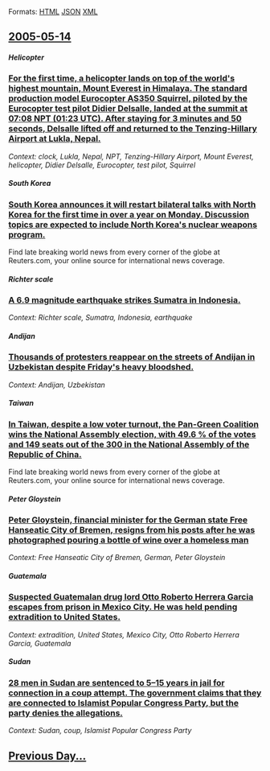 
Formats: [HTML](2005/05/14/index.html)  [JSON](2005/05/14/index.json)  [XML](2005/05/14/index.xml)  

## [2005-05-14](/news/2005/05/14/index.md)

##### Helicopter
### [ For the first time, a helicopter lands on top of the world's highest mountain, Mount Everest in Himalaya. The standard production model Eurocopter AS350 Squirrel, piloted by the Eurocopter test pilot Didier Delsalle, landed at the summit at 07:08 NPT (01:23 UTC). After staying for 3 minutes and 50 seconds, Delsalle lifted off and returned to the Tenzing-Hillary Airport at Lukla, Nepal. ](/news/2005/05/14/for-the-first-time-a-helicopter-lands-on-top-of-the-world-s-highest-mountain-mount-everest-in-himalaya-the-standard-production-model-eur.md)
_Context: clock, Lukla, Nepal, NPT, Tenzing-Hillary Airport, Mount Everest, helicopter, Didier Delsalle, Eurocopter, test pilot, Squirrel_

##### South Korea
### [ South Korea announces it will restart bilateral talks with North Korea for the first time in over a year on Monday. Discussion topics are expected to include North Korea's nuclear weapons program. ](/news/2005/05/14/south-korea-announces-it-will-restart-bilateral-talks-with-north-korea-for-the-first-time-in-over-a-year-on-monday-discussion-topics-are-e.md)
Find late breaking world news from every corner of the globe at Reuters.com, your online source for international news coverage.

##### Richter scale
### [ A 6.9 magnitude earthquake strikes Sumatra in Indonesia. ](/news/2005/05/14/a-6-9-magnitude-earthquake-strikes-sumatra-in-indonesia.md)
_Context: Richter scale, Sumatra, Indonesia, earthquake_

##### Andijan
### [ Thousands of protesters reappear on the streets of Andijan in Uzbekistan despite Friday's heavy bloodshed. ](/news/2005/05/14/thousands-of-protesters-reappear-on-the-streets-of-andijan-in-uzbekistan-despite-friday-s-heavy-bloodshed.md)
_Context: Andijan, Uzbekistan_

##### Taiwan
### [ In Taiwan, despite a low voter turnout, the Pan-Green Coalition wins the National Assembly election, with 49.6 % of the votes and 149 seats out of the 300 in the National Assembly of the Republic of China. ](/news/2005/05/14/in-taiwan-despite-a-low-voter-turnout-the-pan-green-coalition-wins-the-national-assembly-election-with-49-6-of-the-votes-and-149-seats.md)
Find late breaking world news from every corner of the globe at Reuters.com, your online source for international news coverage.

##### Peter Gloystein
### [ Peter Gloystein, financial minister for the German state Free Hanseatic City of Bremen, resigns from his posts after he was photographed pouring a bottle of wine over a homeless man ](/news/2005/05/14/peter-gloystein-financial-minister-for-the-german-state-free-hanseatic-city-of-bremen-resigns-from-his-posts-after-he-was-photographed-po.md)
_Context: Free Hanseatic City of Bremen, German, Peter Gloystein_

##### Guatemala
### [ Suspected Guatemalan drug lord Otto Roberto Herrera Garcia escapes from prison in Mexico City. He was held pending extradition to United States. ](/news/2005/05/14/suspected-guatemalan-drug-lord-otto-roberto-herrera-garcia-escapes-from-prison-in-mexico-city-he-was-held-pending-extradition-to-united-st.md)
_Context: extradition, United States, Mexico City, Otto Roberto Herrera Garcia, Guatemala_

##### Sudan
### [ 28 men in Sudan are sentenced to 5&ndash;15 years in jail for connection in a coup attempt. The government claims that they are connected to Islamist Popular Congress Party, but the party denies the allegations. ](/news/2005/05/14/28-men-in-sudan-are-sentenced-to-5-ndash-15-years-in-jail-for-connection-in-a-coup-attempt-the-government-claims-that-they-are-connected-t.md)
_Context: Sudan, coup, Islamist Popular Congress Party_

## [Previous Day...](/news/2005/05/13/index.md)

